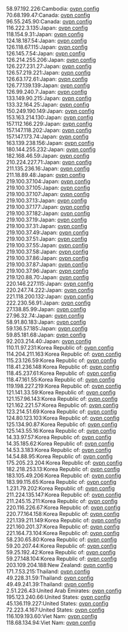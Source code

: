 58.97.192.226:Cambodia: [ovpn config](vpn/58_97_192_226.ovpn)  
70.68.199.47:Canada: [ovpn config](vpn/70_68_199_47.ovpn)  
96.55.245.90:Canada: [ovpn config](vpn/96_55_245_90.ovpn)  
116.222.3.135:Japan: [ovpn config](vpn/116_222_3_135.ovpn)  
118.154.9.31:Japan: [ovpn config](vpn/118_154_9_31.ovpn)  
124.18.187.54:Japan: [ovpn config](vpn/124_18_187_54.ovpn)  
126.118.67.115:Japan: [ovpn config](vpn/126_118_67_115.ovpn)  
126.145.7.54:Japan: [ovpn config](vpn/126_145_7_54.ovpn)  
126.214.255.206:Japan: [ovpn config](vpn/126_214_255_206.ovpn)  
126.227.231.27:Japan: [ovpn config](vpn/126_227_231_27.ovpn)  
126.57.219.221:Japan: [ovpn config](vpn/126_57_219_221.ovpn)  
126.63.172.61:Japan: [ovpn config](vpn/126_63_172_61.ovpn)  
126.77.139.139:Japan: [ovpn config](vpn/126_77_139_139.ovpn)  
126.99.240.7:Japan: [ovpn config](vpn/126_99_240_7.ovpn)  
133.149.90.215:Japan: [ovpn config](vpn/133_149_90_215.ovpn)  
133.32.164.25:Japan: [ovpn config](vpn/133_32_164_25.ovpn)  
150.249.190.149:Japan: [ovpn config](vpn/150_249_190_149.ovpn)  
153.163.214.130:Japan: [ovpn config](vpn/153_163_214_130.ovpn)  
157.112.166.229:Japan: [ovpn config](vpn/157_112_166_229.ovpn)  
157.147.118.202:Japan: [ovpn config](vpn/157_147_118_202.ovpn)  
157.147.173.74:Japan: [ovpn config](vpn/157_147_173_74.ovpn)  
163.139.238.156:Japan: [ovpn config](vpn/163_139_238_156.ovpn)  
180.144.255.232:Japan: [ovpn config](vpn/180_144_255_232.ovpn)  
182.168.46.59:Japan: [ovpn config](vpn/182_168_46_59.ovpn)  
210.224.227.71:Japan: [ovpn config](vpn/210_224_227_71.ovpn)  
211.135.236.16:Japan: [ovpn config](vpn/211_135_236_16.ovpn)  
211.18.89.48:Japan: [ovpn config](vpn/211_18_89_48.ovpn)  
219.100.37.104:Japan: [ovpn config](vpn/219_100_37_104.ovpn)  
219.100.37.105:Japan: [ovpn config](vpn/219_100_37_105.ovpn)  
219.100.37.107:Japan: [ovpn config](vpn/219_100_37_107.ovpn)  
219.100.37.13:Japan: [ovpn config](vpn/219_100_37_13.ovpn)  
219.100.37.177:Japan: [ovpn config](vpn/219_100_37_177.ovpn)  
219.100.37.182:Japan: [ovpn config](vpn/219_100_37_182.ovpn)  
219.100.37.19:Japan: [ovpn config](vpn/219_100_37_19.ovpn)  
219.100.37.31:Japan: [ovpn config](vpn/219_100_37_31.ovpn)  
219.100.37.49:Japan: [ovpn config](vpn/219_100_37_49.ovpn)  
219.100.37.51:Japan: [ovpn config](vpn/219_100_37_51.ovpn)  
219.100.37.55:Japan: [ovpn config](vpn/219_100_37_55.ovpn)  
219.100.37.58:Japan: [ovpn config](vpn/219_100_37_58.ovpn)  
219.100.37.86:Japan: [ovpn config](vpn/219_100_37_86.ovpn)  
219.100.37.87:Japan: [ovpn config](vpn/219_100_37_87.ovpn)  
219.100.37.96:Japan: [ovpn config](vpn/219_100_37_96.ovpn)  
219.120.88.70:Japan: [ovpn config](vpn/219_120_88_70.ovpn)  
220.146.227.115:Japan: [ovpn config](vpn/220_146_227_115.ovpn)  
220.247.74.222:Japan: [ovpn config](vpn/220_247_74_222.ovpn)  
221.118.200.132:Japan: [ovpn config](vpn/221_118_200_132.ovpn)  
222.230.56.91:Japan: [ovpn config](vpn/222_230_56_91.ovpn)  
27.138.85.99:Japan: [ovpn config](vpn/27_138_85_99.ovpn)  
27.96.32.74:Japan: [ovpn config](vpn/27_96_32_74.ovpn)  
58.91.80.183:Japan: [ovpn config](vpn/58_91_80_183.ovpn)  
59.136.57.185:Japan: [ovpn config](vpn/59_136_57_185.ovpn)  
59.85.181.68:Japan: [ovpn config](vpn/59_85_181_68.ovpn)  
92.203.214.40:Japan: [ovpn config](vpn/92_203_214_40.ovpn)  
110.11.97.231:Korea Republic of: [ovpn config](vpn/110_11_97_231.ovpn)  
114.204.211.163:Korea Republic of: [ovpn config](vpn/114_204_211_163.ovpn)  
115.23.126.59:Korea Republic of: [ovpn config](vpn/115_23_126_59.ovpn)  
118.41.236.148:Korea Republic of: [ovpn config](vpn/118_41_236_148.ovpn)  
118.45.237.61:Korea Republic of: [ovpn config](vpn/118_45_237_61.ovpn)  
118.47.161.55:Korea Republic of: [ovpn config](vpn/118_47_161_55.ovpn)  
119.198.227.219:Korea Republic of: [ovpn config](vpn/119_198_227_219.ovpn)  
121.141.33.59:Korea Republic of: [ovpn config](vpn/121_141_33_59.ovpn)  
121.157.96.143:Korea Republic of: [ovpn config](vpn/121_157_96_143.ovpn)  
121.162.221.57:Korea Republic of: [ovpn config](vpn/121_162_221_57.ovpn)  
123.214.51.69:Korea Republic of: [ovpn config](vpn/123_214_51_69.ovpn)  
124.80.123.103:Korea Republic of: [ovpn config](vpn/124_80_123_103.ovpn)  
125.134.90.87:Korea Republic of: [ovpn config](vpn/125_134_90_87.ovpn)  
125.143.55.16:Korea Republic of: [ovpn config](vpn/125_143_55_16.ovpn)  
14.33.97.57:Korea Republic of: [ovpn config](vpn/14_33_97_57.ovpn)  
14.35.185.62:Korea Republic of: [ovpn config](vpn/14_35_185_62.ovpn)  
14.53.3.183:Korea Republic of: [ovpn config](vpn/14_53_3_183.ovpn)  
14.54.88.95:Korea Republic of: [ovpn config](vpn/14_54_88_95.ovpn)  
175.205.23.204:Korea Republic of: [ovpn config](vpn/175_205_23_204.ovpn)  
182.218.253.13:Korea Republic of: [ovpn config](vpn/182_218_253_13.ovpn)  
183.105.49.206:Korea Republic of: [ovpn config](vpn/183_105_49_206.ovpn)  
183.99.115.65:Korea Republic of: [ovpn config](vpn/183_99_115_65.ovpn)  
1.231.79.202:Korea Republic of: [ovpn config](vpn/1_231_79_202.ovpn)  
211.224.135.147:Korea Republic of: [ovpn config](vpn/211_224_135_147.ovpn)  
211.245.15.211:Korea Republic of: [ovpn config](vpn/211_245_15_211.ovpn)  
220.116.226.67:Korea Republic of: [ovpn config](vpn/220_116_226_67.ovpn)  
220.77.164.158:Korea Republic of: [ovpn config](vpn/220_77_164_158.ovpn)  
221.139.211.149:Korea Republic of: [ovpn config](vpn/221_139_211_149.ovpn)  
221.160.201.37:Korea Republic of: [ovpn config](vpn/221_160_201_37.ovpn)  
221.164.73.104:Korea Republic of: [ovpn config](vpn/221_164_73_104.ovpn)  
58.230.65.80:Korea Republic of: [ovpn config](vpn/58_230_65_80.ovpn)  
59.20.207.44:Korea Republic of: [ovpn config](vpn/59_20_207_44.ovpn)  
59.25.192.42:Korea Republic of: [ovpn config](vpn/59_25_192_42.ovpn)  
59.27.148.104:Korea Republic of: [ovpn config](vpn/59_27_148_104.ovpn)  
203.109.204.188:New Zealand: [ovpn config](vpn/203_109_204_188.ovpn)  
171.7.53.215:Thailand: [ovpn config](vpn/171_7_53_215.ovpn)  
49.228.31.59:Thailand: [ovpn config](vpn/49_228_31_59.ovpn)  
49.49.241.39:Thailand: [ovpn config](vpn/49_49_241_39.ovpn)  
2.51.226.43:United Arab Emirates: [ovpn config](vpn/2_51_226_43.ovpn)  
195.123.240.66:United States: [ovpn config](vpn/195_123_240_66.ovpn)  
45.136.119.227:United States: [ovpn config](vpn/45_136_119_227.ovpn)  
72.223.4.167:United States: [ovpn config](vpn/72_223_4_167.ovpn)  
116.109.193.60:Viet Nam: [ovpn config](vpn/116_109_193_60.ovpn)  
118.68.134.94:Viet Nam: [ovpn config](vpn/118_68_134_94.ovpn)  
